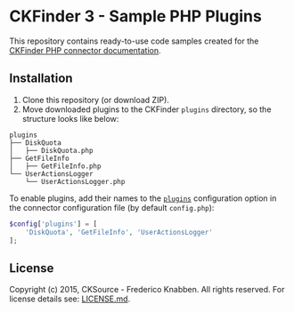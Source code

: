 # CKFinder 3 - Sample PHP Plugins

This repository contains ready-to-use code samples created for the [CKFinder PHP connector documentation](http://docs.cksource.com/ckfinder3-php/).

## Installation

1. Clone this repository (or download ZIP).
2. Move downloaded plugins to the CKFinder `plugins` directory, so the structure looks like below:

```
plugins
├── DiskQuota
│   ├── DiskQuota.php
├── GetFileInfo
│   ├── GetFileInfo.php
└── UserActionsLogger
    └── UserActionsLogger.php
```

To enable plugins, add their names to the [`plugins`](http://docs.cksource.com/ckfinder3-php/configuration.html#configuration_options_plugins) configuration option in the connector configuration file (by default `config.php`):

```php
$config['plugins'] = [
	'DiskQuota', 'GetFileInfo', 'UserActionsLogger'
];
```
    
## License

Copyright (c) 2015, CKSource - Frederico Knabben. All rights reserved.
For license details see: [LICENSE.md](https://github.com/ckfinder/ckfinder-docs-samples-php/blob/master/LICENSE.md).
